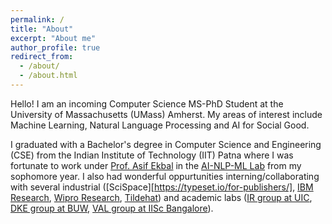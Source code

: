 ```yaml
---
permalink: /
title: "About"
excerpt: "About me"
author_profile: true
redirect_from: 
  - /about/
  - /about.html
---
```


Hello! I am an incoming Computer Science MS-PhD Student at the University of Massachusetts (UMass) Amherst. My areas of interest include Machine Learning, Natural Language Processing and AI for Social Good. 


I graduated with a Bachelor's degree in Computer Science and Engineering (CSE) from the Indian Institute of Technology (IIT) Patna where I was fortunate to work under [Prof. Asif Ekbal](https://www.asifekbal.com/) in the [AI-NLP-ML Lab](https://www.iitp.ac.in/~ai-nlp-ml/) from my sophomore year. I also had wonderful oppurtunities interning/collaborating with several industrial ([SciSpace][https://typeset.io/for-publishers/], [IBM Research](https://research.ibm.com/), [Wipro Research](https://www.wipro.com/innovation/research/), [Tildehat](https://in.linkedin.com/company/tildehat?original_referer=https%3A%2F%2Fwww.google.com%2F)) and academic labs ([IR group at UIC](https://www.cs.uic.edu/~cornelia/index.html), [DKE group at BUW](https://gipplab.org/), [VAL group at IISc Bangalore](https://val.cds.iisc.ac.in/)).
